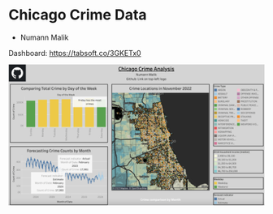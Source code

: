 # Chicago Crime Data
 
- Numann Malik

Dashboard: https://tabsoft.co/3GKETx0

![Main-Dashboard-min](Main-Dashboard-min.png)
